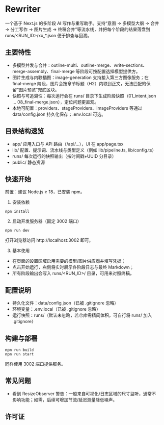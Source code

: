 # Rewriter

一个基于 Next.js 的多阶段 AI 写作与重写助手。支持“意图 → 多模型大纲 → 合并 → 分工写作 → 图片生成 → 终稿合并”等流水线，并把每个阶段的结果落盘到 runs/<RUN_ID>/xx_*.json 便于排查与回溯。

## 主要特性
- 多模型并发与合并：outline-multi、outline-merge、write-sections、merge-assembly、final-merge 等阶段可按配置选择模型提供方。
- 图片生成与内联插图：image-generation 支持接入第三方图像服务；在 final-merge 阶段，图片会按章节标题（H2）内联到正文，无法匹配的保留“图片预览”兜底区块。
- 快照与可追溯性：每次运行会在 runs/ 目录下生成阶段快照（01_intent.json … 08_final-merge.json），定位问题更直观。
- 本地可配置：providers、stageProviders、imageProviders 等通过 data/config.json 持久化保存；.env.local 可选。

## 目录结构速览
- app/        应用入口与 API 路由（/api/...），UI 在 app/page.tsx
- lib/        配置、提示词、流水线与类型定义（例如 lib/pipeline.ts, lib/config.ts）
- runs/       每次运行的快照输出（按时间戳+UUID 分目录）
- public/     静态资源

## 快速开始
前置：建议 Node.js ≥ 18，已安装 npm。

1) 安装依赖
```
npm install
```

2) 启动开发服务器（固定 3002 端口）
```
npm run dev
```
打开浏览器访问 http://localhost:3002 即可。

3) 基本使用
- 在页面的设置区域启用需要的模型/图片供应商并填写凭据；
- 点击开始运行，右侧将实时展示各阶段日志与最终 Markdown；
- 所有阶段输出会写入 runs/<RUN_ID>/ 目录，可用来对照终稿。

## 配置说明
- 持久化文件：data/config.json（已被 .gitignore 忽略）
- 环境变量：.env.local（已被 .gitignore 忽略）
- 运行快照：runs/（默认未忽略，若仓库需精简体积，可自行将 runs/ 加入 .gitignore）

## 构建与部署
```
npm run build
npm run start
```
同样使用 3002 端口提供服务。

## 常见问题
- 看到 ResizeObserver 警告：一般来自可视化/日志区域的尺寸监听，通常不影响功能；如需，后续可增加节流/延迟测量降低噪声。

## 许可证

